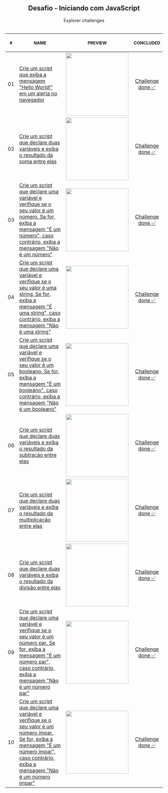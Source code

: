 <div align="center">
  
  <h2 align="center">Desafio - Iniciando com JavaScript</h2>

</div>

<p align="center">
    Explorer challenges
    <br>
    <br>
    <table>
    <thead>
        <tr>
            <th align="center">
                <img width="20" height="1"> 
                <p>
                    <small>#</small>
                </p>
            </th>
            <th align="center">
                <img width="300" height="1"> 
                <p> 
                    <small>
                        NAME
                    </small>
                </p>
            </th>
            <th align="center">
                <img width="250" height="1">
                <p align="center"> 
                    <small>
                    PREVIEW
                    </small>
                </p>
            </th>
            <th align="center">
                <img width="100" height="1">
                <p align="center"> 
                    <small>
                    CONCLUDED
                    </small>
                </p>
            </th>
        </tr>
    </thead>
    <tbody>
        <tr>
            <td>
                01
            </td>
            <td>
                <a href="intensivao-iniciando-com-javaScript/challenge-01">Crie um script que exiba a mensagem "Hello World!" em um alerta no navegador</a>
            </td>
            <td align="center">
                <a href="intensivao-iniciando-com-javaScript/challenge-01">
                    <img width="200px" src="https://i.imgur.com/XrQpMz1.gif"/>
                </a>    
            </td>
            <td align="center">
                <a href="https://denilsonbaptista.github.io/explorer/intensivao-iniciando-com-javaScript/challenge-01/">
                    Challenge
                    <br /> 
                    done ✅
                </a>
            </td>
        </tr>
        <tr>
            <td>
                02
            </td>
            <td>
                <a href="intensivao-iniciando-com-javaScript/challenge-02">Crie um script que declare duas variáveis e exiba o resultado da soma entre elas</a>
            </td>
            <td align="center">
                <a href="intensivao-iniciando-com-javaScript/challenge-02">
                    <img width="200px" src="https://i.imgur.com/i4ap67o.gif"/>
                </a>    
            </td>
            <td align="center">
                <a href="https://denilsonbaptista.github.io/explorer/intensivao-iniciando-com-javaScript/challenge-02/">
                    Challenge
                    <br /> 
                    done ✅
                </a>
            </td>
        </tr>
        <tr>
            <td>
                03
            </td>
            <td>
                <a href="intensivao-iniciando-com-javaScript/challenge-03">Crie um script que declare uma variável e verifique se o seu valor é um número. Se for, exiba a mensagem "É um número", caso contrário, exiba a mensagem "Não é um número"</a>
            </td>
            <td align="center">
                <a href="intensivao-iniciando-com-javaScript/challenge-03">
                    <img width="200px" src="https://i.imgur.com/ugkQng0.gif"/>
                </a>    
            </td>
            <td align="center">
                <a href="https://denilsonbaptista.github.io/explorer/intensivao-iniciando-com-javaScript/challenge-03/">
                    Challenge
                    <br /> 
                    done ✅
                </a>
            </td>
        </tr>
        <tr>
            <td>
                04
            </td>
            <td>
                <a href="intensivao-iniciando-com-javaScript/challenge-04">Crie um script que declare uma variável e verifique se o seu valor é uma string. Se for, exiba a mensagem "É uma string", caso contrário, exiba a mensagem "Não é uma string"</a>
            </td>
            <td align="center">
                <a href="intensivao-iniciando-com-javaScript/challenge-04">
                    <img width="200px" src="https://i.imgur.com/E6Zljka.gif"/>
                </a>    
            </td>
            <td align="center">
                <a href="https://denilsonbaptista.github.io/explorer/intensivao-iniciando-com-javaScript/challenge-04/">
                    Challenge
                    <br /> 
                    done ✅
                </a>
            </td>
        </tr>
        <tr>
            <td>
                05
            </td>
            <td>
                <a href="intensivao-iniciando-com-javaScript/challenge-05">Crie um script que declare uma variável e verifique se o seu valor é um booleano. Se for, exiba a mensagem "É um booleano", caso contrário, exiba a mensagem "Não é um booleano"</a>
            </td>
            <td align="center">
                <a href="intensivao-iniciando-com-javaScript/challenge-05">
                    <img width="200px" src="https://i.imgur.com/ABuEgHv.gif"/>
                </a>    
            </td>
            <td align="center">
                <a href="https://denilsonbaptista.github.io/explorer/intensivao-iniciando-com-javaScript/challenge-05/">
                    Challenge
                    <br /> 
                    done ✅
                </a>
            </td>
        </tr>
        <tr>
            <td>
                06
            </td>
            <td>
                <a href="intensivao-iniciando-com-javaScript/challenge-06">Crie um script que declare duas variáveis e exiba o resultado da subtração entre elas</a>
            </td>
            <td align="center">
                <a href="intensivao-iniciando-com-javaScript/challenge-06">
                    <img width="200px" src="https://i.imgur.com/sG17mJF.gif"/>
                </a>    
            </td>
            <td align="center">
                <a href="https://denilsonbaptista.github.io/explorer/intensivao-iniciando-com-javaScript/challenge-06/">
                    Challenge
                    <br /> 
                    done ✅
                </a>
            </td>
        </tr>
        <tr>
            <td>
                07
            </td>
            <td>
                <a href="intensivao-iniciando-com-javaScript/challenge-07">Crie um script que declare duas variáveis e exiba o resultado da multiplicação entre elas</a>
            </td>
            <td align="center">
                <a href="intensivao-iniciando-com-javaScript/challenge-07">
                    <img width="200px" src="https://i.imgur.com/cXWRcfQ.gif"/>
                </a>    
            </td>
            <td align="center">
                <a href="https://denilsonbaptista.github.io/explorer/intensivao-iniciando-com-javaScript/challenge-07/">
                    Challenge
                    <br /> 
                    done ✅
                </a>
            </td>
        </tr>
        <tr>
            <td>
                08
            </td>
            <td>
                <a href="intensivao-iniciando-com-javaScript/challenge-08">Crie um script que declare duas variáveis e exiba o resultado da divisão entre elas</a>
            </td>
            <td align="center">
                <a href="intensivao-iniciando-com-javaScript/challenge-08">
                    <img width="200px" src="https://i.imgur.com/7LuMHhS.gif"/>
                </a>    
            </td>
            <td align="center">
                <a href="https://denilsonbaptista.github.io/explorer/intensivao-iniciando-com-javaScript/challenge-08/">
                    Challenge
                    <br /> 
                    done ✅
                </a>
            </td>
        </tr>
        <tr>
            <td>
                09
            </td>
            <td>
                <a href="intensivao-iniciando-com-javaScript/challenge-09">Crie um script que declare uma variável e verifique se o seu valor é um número par. Se for, exiba a mensagem "É um número par", caso contrário, exiba a mensagem "Não é um número par"</a>
            </td>
            <td align="center">
                <a href="intensivao-iniciando-com-javaScript/challenge-09">
                    <img width="200px" src="https://i.imgur.com/BbVYpf8.gif"/>
                </a>    
            </td>
            <td align="center">
                <a href="https://denilsonbaptista.github.io/explorer/intensivao-iniciando-com-javaScript/challenge-09/">
                    Challenge
                    <br /> 
                    done ✅
                </a>
            </td>
        </tr>
        <tr>
            <td>
                10
            </td>
            <td>
                <a href="intensivao-iniciando-com-javaScript/challenge-10">Crie um script que declare uma variável e verifique se o seu valor é um número ímpar. Se for, exiba a mensagem "É um número ímpar", caso contrário, exiba a mensagem "Não é um número ímpar"</a>
            </td>
            <td align="center">
                <a href="intensivao-iniciando-com-javaScript/challenge-10">
                    <img width="200px" src="https://i.imgur.com/L6zgrsv.gif"/>
                </a>    
            </td>
            <td align="center">
                <a href="https://denilsonbaptista.github.io/explorer/intensivao-iniciando-com-javaScript/challenge-10/">
                    Challenge
                    <br /> 
                    done ✅
                </a>
            </td>
        </tr>
    </tbody>
</table></p>
